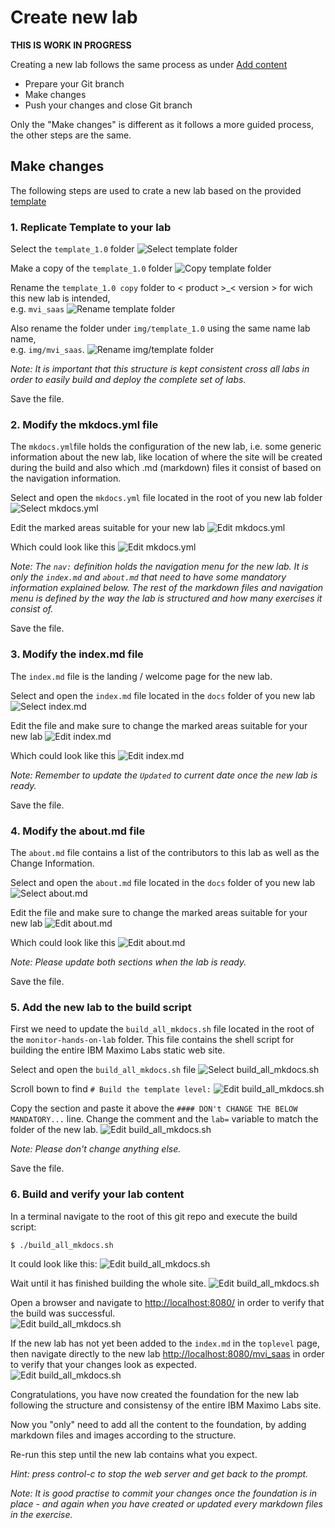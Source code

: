 # Create new lab

 **THIS IS WORK IN PROGRESS**

Creating a new lab follows the same process as under [Add content](../add_content)

* Prepare your Git branch
* Make changes
* Push your changes and close Git branch

Only the "Make changes" is different as it follows a more guided process,  
the other steps are the same.

## Make changes

The following steps are used to crate a new lab based on the provided [template](/template_1.0)

### 1. Replicate Template to your lab

Select the `template_1.0` folder
![Select template folder](/img/contribute/copy_template_1.png)

Make a copy of the `template_1.0` folder
![Copy template folder](/img/contribute/copy_template_2.png)

Rename the `template_1.0 copy` folder to < product >_< version > for wich this new lab is intended,  
e.g. `mvi_saas`
![Rename template folder](/img/contribute/copy_template_3.png)

Also rename the folder under `img/template_1.0` using the same name lab name,  
e.g. `img/mvi_saas`. 
![Rename img/template folder](/img/contribute/copy_template_4.png)

*Note: It is important that this structure is kept consistent cross all labs in order to easily build and deploy the complete set of labs.* 

Save the file.

### 2. Modify the mkdocs.yml file

The `mkdocs.yml`file holds the configuration of the new lab, i.e. some generic information about the new lab, like location of where the site will be created during the build and also which .md (markdown) files it consist of based on the navigation information.  

Select and open the `mkdocs.yml` file located in the root of you new lab folder
![Select mkdocs.yml](/img/contribute/edit_mkdocs.yml_1.png)

Edit the marked areas suitable for your new lab
![Edit mkdocs.yml](/img/contribute/edit_mkdocs.yml_2.png)

Which could look like this
![Edit mkdocs.yml](/img/contribute/edit_mkdocs.yml_3.png)

*Note: The `nav:` definition holds the navigation menu for the new lab. It is only the `index.md` and `about.md` that need to have some mandatory information explained below. The rest of the markdown files and navigation menu is defined by the way the lab is structured and how many exercises it consist of.* 

Save the file.

### 3. Modify the index.md file

The `index.md` file is the landing / welcome page for the new lab.  

Select and open the `index.md` file located in the `docs` folder of you new lab
![Select index.md](/img/contribute/edit_index_1.png)

Edit the file and make sure to change the marked areas suitable for your new lab
![Edit index.md](/img/contribute/edit_index_2.png)

Which could look like this
![Edit index.md](/img/contribute/edit_index_3.png)

*Note: Remember to update the `Updated` to current date once the new lab is ready.* 

Save the file.

### 4. Modify the about.md file

The `about.md` file contains a list of the contributors to this lab as well as the Change Information.  

Select and open the `about.md` file located in the `docs` folder of you new lab
![Select about.md](/img/contribute/edit_about_1.png)

Edit the file and make sure to change the marked areas suitable for your new lab
![Edit about.md](/img/contribute/edit_about_2.png)

Which could look like this
![Edit about.md](/img/contribute/edit_about_3.png)

*Note: Please update both sections when the lab is ready.* 

Save the file.

### 5. Add the new lab to the build script

First we need to update the `build_all_mkdocs.sh` file located in the root of the `monitor-hands-on-lab` folder.
This file contains the shell script for building the entire IBM Maximo Labs static web site.  

Select and open the `build_all_mkdocs.sh` file
![Select build_all_mkdocs.sh](/img/contribute/edit_build_1.png)

Scroll bown to find `# Build the template level:`
![Edit build_all_mkdocs.sh](/img/contribute/edit_build_2.png)

Copy the section and paste it above the `#### DON't CHANGE THE BELOW MANDATORY...` line. Change the comment and the `lab=` variable to match the folder of the new lab.
![Edit build_all_mkdocs.sh](/img/contribute/edit_build_3.png)

*Note: Please don't change anything else.* 

Save the file.

### 6. Build and verify your lab content

In a terminal navigate to the root of this git repo and execute the build script:

    $ ./build_all_mkdocs.sh

It could look like this:
![Edit build_all_mkdocs.sh](/img/contribute/edit_build_4.png)

Wait until it has finished building the whole site.
![Edit build_all_mkdocs.sh](/img/contribute/edit_build_5.png)

Open a browser and navigate to [http://localhost:8080/](http://localhost:8080/) in order to verify that the build was successful.  
![Edit build_all_mkdocs.sh](/img/contribute/edit_build_6.png)

If the new lab has not yet been added to the `index.md` in the `toplevel` page, then navigate directly to the new lab [http://localhost:8080/mvi_saas](http://localhost:8080/mvi_ssas) in order to verify that your changes look as expected.  
![Edit build_all_mkdocs.sh](/img/contribute/edit_build_7.png)

Congratulations, you have now created the foundation for the new lab following the structure and consistensy of the entire IBM Maximo Labs site.

Now you "only" need to add all the content to the foundation, by adding markdown files and images according to the structure.  

Re-run this step until the new lab contains what you expect.

*Hint: press control-c to stop the web server and get back to the prompt.*

*Note: It is good practise to commit your changes once the foundation is in place - and again when you have created or updated every markdown files in the exercise.*
